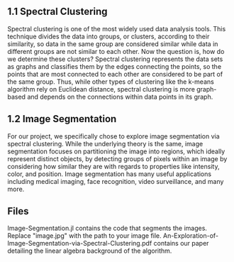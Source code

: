 ## 1.1 Spectral Clustering
Spectral clustering is one of the most widely used data analysis tools. This technique divides the data into groups, or clusters, according to their similarity, so data in the same group are considered similar while data in different groups are not similar to each other. Now the question is, how do we determine these clusters? Spectral clustering represents the data sets as graphs and classifies them by the edges connecting the points, so the points that are most connected to each other are considered to be part of the same group. Thus, while other types of clustering like the k-means algorithm rely on Euclidean distance, spectral clustering is more graph-based and depends on the connections within data points in its graph.

## 1.2 Image Segmentation
For our project, we specifically chose to explore image segmentation via spectral clustering. While the underlying theory is the same, image segmentation focuses on partitioning the image into regions, which ideally represent distinct objects, by detecting groups of pixels within an image by considering how similar they are with regards to properties like intensity, color, and position. Image segmentation has many useful applications including medical imaging, face recognition, video surveillance, and many more.

## Files
Image-Segmentation.jl contains the code that segments the images. Replace "image.jpg" with the path to your image file.
An-Exploration-of-Image-Segmentation-via-Spectral-Clustering.pdf contains our paper detailing the linear algebra background of the algorithm.
